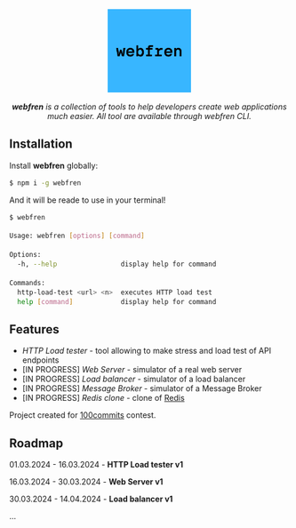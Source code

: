 <div align="center">
  <img src="https://raw.githubusercontent.com/brtlmiej/webfren/master/assets/webfren.png" width="150">
  <p>
    <i><b>webfren</b> is a collection of tools to help developers create web applications much easier. All tool are available through webfren CLI.</i>
  <p>
</div>

## Installation

Install __webfren__ globally:

```bash
$ npm i -g webfren
```

And it will be reade to use in your terminal!

```bash
$ webfren

Usage: webfren [options] [command]

Options:
  -h, --help                display help for command

Commands:
  http-load-test <url> <n>  executes HTTP load test
  help [command]            display help for command
```

## Features

- _HTTP Load tester_ - tool allowing to make stress and load test of API endpoints
- [IN PROGRESS] _Web Server_ - simulator of a real web server
- [IN PROGRESS] _Load balancer_ - simulator of a load balancer
- [IN PROGRESS] _Message Broker_ - simulator of a Message Broker
- [IN PROGRESS] _Redis clone_ - clone of [Redis](https://redis.io/)

Project created for [100commits](https://100commitow.pl/) contest.

## Roadmap

01.03.2024 - 16.03.2024 - __HTTP Load tester v1__

16.03.2024 - 30.03.2024 - __Web Server v1__

30.03.2024 - 14.04.2024 - __Load balancer v1__

...

